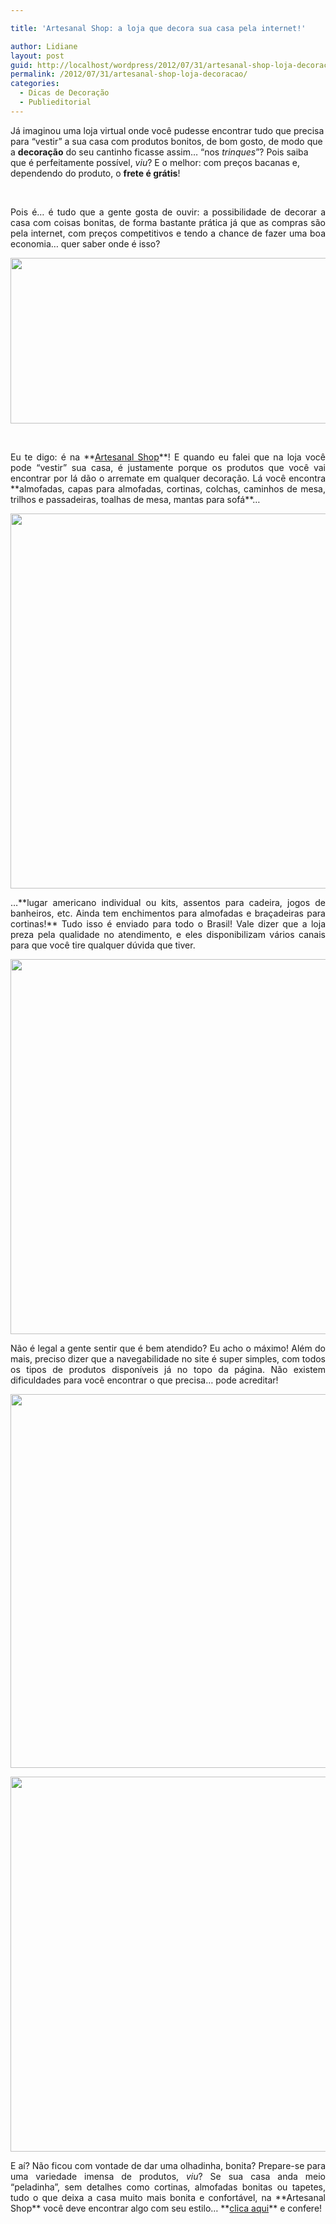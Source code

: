 ```yaml
---

title: 'Artesanal Shop: a loja que decora sua casa pela internet!'

author: Lidiane
layout: post
guid: http://localhost/wordpress/2012/07/31/artesanal-shop-loja-decoracao/
permalink: /2012/07/31/artesanal-shop-loja-decoracao/
categories:
  - Dicas de Decoração
  - Publieditorial
---
```

Já imaginou uma loja virtual onde você pudesse encontrar tudo que precisa para “vestir” a sua casa com produtos bonitos, de bom gosto, de modo que a **decoração** do seu cantinho ficasse assim… “nos _trinques_”? Pois saiba que é perfeitamente possível, _viu_? E o melhor: com preços bacanas e, dependendo do produto, o **frete é grátis**!

&nbsp;

<p align="justify">
  Pois é… é tudo que a gente gosta de ouvir: a possibilidade de decorar a casa com coisas bonitas, de forma bastante prática já que as compras são pela internet, com preços competitivos e tendo a chance de fazer uma boa economia… quer saber onde é isso?
</p>

<!--more-->

<p align="center">
  <a href="http://www.trololodemulher.com.br/2012/07/31/artesanal-shop-loja-decoracao/artesanal-shop/" rel="attachment wp-att-8955"><img class="alignnone size-full wp-image-8955" title="ARTESANAL SHOP" src="http://www.trololodemulher.com.br/blog/wp-content/uploads/2012/07/ARTESANAL-SHOP.png" alt="" width="600" height="265" /></a>
</p>

&nbsp;

<p align="justify">
  Eu te digo: é na **<a href="http://www.artesanalshop.com.br/" target="_blank">Artesanal Shop</a>**! E quando eu falei que na loja você pode “vestir” sua casa, é justamente porque os produtos que você vai encontrar por lá dão o arremate em qualquer decoração. Lá você encontra **almofadas, capas para almofadas, cortinas, colchas, caminhos de mesa, trilhos e passadeiras, toalhas de mesa, mantas para sofá**…
</p>

<p align="center">
  <a href="http://www.trololodemulher.com.br/2012/07/31/artesanal-shop-loja-decoracao/almofada-floral/" rel="attachment wp-att-8954"><img class="alignnone size-full wp-image-8954" title="ALMOFADA FLORAL" src="http://www.trololodemulher.com.br/blog/wp-content/uploads/2012/07/ALMOFADA-FLORAL.jpg" alt="" width="600" height="600" /></a>
</p>

<p align="justify">
  …**lugar americano individual ou kits, assentos para cadeira, jogos de banheiros, etc. Ainda tem enchimentos para almofadas e braçadeiras para cortinas!** Tudo isso é enviado para todo o Brasil! Vale dizer que a loja preza pela qualidade no atendimento, e eles disponibilizam vários canais para que você tire qualquer dúvida que tiver.
</p>

<p align="center">
  <a href="http://www.trololodemulher.com.br/2012/07/31/artesanal-shop-loja-decoracao/cortina-2/" rel="attachment wp-att-8959"><img class="alignnone size-full wp-image-8959" title="CORTINA" src="http://www.trololodemulher.com.br/blog/wp-content/uploads/2012/07/CORTINA.jpg" alt="" width="600" height="600" /></a>
</p>

<p align="justify">
  Não é legal a gente sentir que é bem atendido? Eu acho o máximo! Além do mais, preciso dizer que a navegabilidade no site é super simples, com todos os tipos de produtos disponíveis já no topo da página. Não existem dificuldades para você encontrar o que precisa… pode acreditar!
</p>

<p align="center">
  <a href="http://www.trololodemulher.com.br/2012/07/31/artesanal-shop-loja-decoracao/colcha/" rel="attachment wp-att-8958"><img class="alignnone size-full wp-image-8958" title="COLCHA" src="http://www.trololodemulher.com.br/blog/wp-content/uploads/2012/07/COLCHA.jpg" alt="" width="600" height="598" /></a>
</p>

<p align="center">
  <a href="http://www.trololodemulher.com.br/2012/07/31/artesanal-shop-loja-decoracao/mantasofa/" rel="attachment wp-att-8960"><img class="alignnone size-full wp-image-8960" title="MantaSofa" src="http://www.trololodemulher.com.br/blog/wp-content/uploads/2012/07/MantaSofa.jpg" alt="" width="600" height="600" /></a>
</p>

<p align="justify">
  E aí? Não ficou com vontade de dar uma olhadinha, bonita? Prepare-se para uma variedade imensa de produtos, <em>viu</em>? Se sua casa anda meio “peladinha”, sem detalhes como cortinas, almofadas bonitas ou tapetes, tudo o que deixa a casa muito mais bonita e confortável, na **Artesanal Shop** você deve encontrar algo com seu estilo… **<a href="http://www.artesanalshop.com.br/" target="_blank">clica aqui</a>** e confere!
</p>